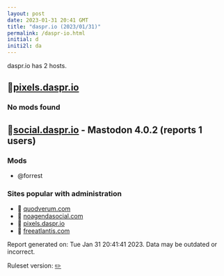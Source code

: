 ```yaml
---
layout: post
date: 2023-01-31 20:41 GMT
title: "daspr.io (2023/01/31)"
permalink: /daspr-io.html
initial: d
initi2l: da
---
```


daspr.io has 2 hosts.

## 🐘[pixels.daspr.io](https://pixels.daspr.io)

### No mods found

## 🐘[social.daspr.io](https://social.daspr.io) - Mastodon 4.0.2 (reports 1 users)

### Mods
 * @forrest

### Sites popular with administration

* 🐘 [quodverum.com](/quodverum-com.html)
* 🐘 [noagendasocial.com](/noagendasocial-com.html)
* 🐘 [pixels.daspr.io](/pixels-daspr-io.html)
* 🐘 [freeatlantis.com](/freeatlantis-com.html)

Report generated on: Tue Jan 31 20:41:41 2023. Data may be outdated or incorrect.

Ruleset version: [✏️](/version-pencil)
